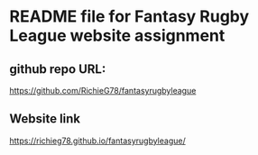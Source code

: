 # README file for Fantasy Rugby League website assignment

## github repo URL:
https://github.com/RichieG78/fantasyrugbyleague

## Website link
https://richieg78.github.io/fantasyrugbyleague/